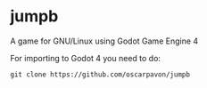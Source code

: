 # jumpb
A game for GNU/Linux using Godot Game Engine 4

For importing to Godot 4 you need to do:
```
git clone https://github.com/oscarpavon/jumpb
```
